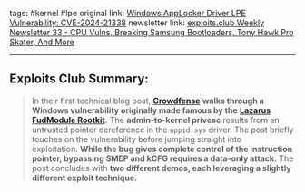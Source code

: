 tags: #kernel #lpe
original link: [Windows AppLocker Driver LPE Vulnerability: CVE-2024-21338](https://www.crowdfense.com/windows-applocker-driver-lpe-vulnerability-cve-2024-21338/?ref=blog.exploits.club)
newsletter link: [exploits.club Weekly Newsletter 33 - CPU Vulns, Breaking Samsung Bootloaders, Tony Hawk Pro Skater, And More](https://blog.exploits.club/exploits-club-weekly-newsletter-33-cpu-vulns-breaking-samsung-bootloaders-tony-hawk-pro-skater-and-more-2/)

---
## Exploits Club Summary:
> In their first technical blog post, [**Crowdfense**](https://www.crowdfense.com/windows-applocker-driver-lpe-vulnerability-cve-2024-21338/?ref=blog.exploits.club) **walks through a Windows vulnerability originally made famous by the** [**Lazarus FudModule Rootkit**](https://decoded.avast.io/janvojtesek/lazarus-and-the-fudmodule-rootkit-beyond-byovd-with-an-admin-to-kernel-zero-day/?ref=blog.exploits.club)**.** The **admin-to-kernel privesc** results from an untrusted pointer dereference in the `appid.sys` driver. The post briefly touches on the vulnerability before jumping straight into exploitation. **While the bug gives complete control of the instruction pointer, bypassing SMEP and kCFG requires a data-only attack.** The post concludes with **two different demos, each leveraging a slightly different exploit technique.**